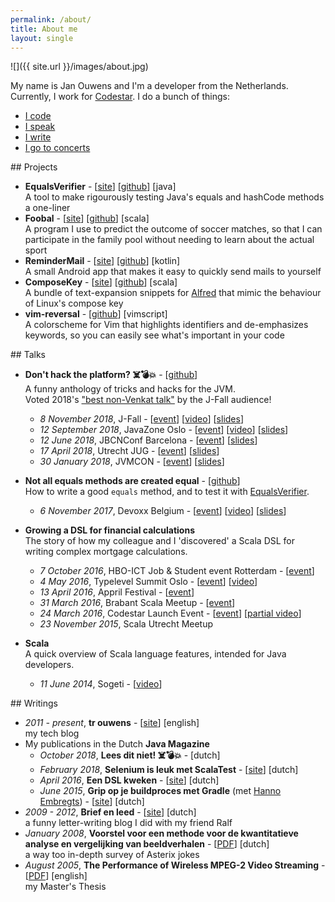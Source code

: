 ```yaml
---
permalink: /about/
title: About me
layout: single
---
```

![]({{ site.url }}/images/about.jpg)

My name is Jan Ouwens and I'm a developer from the Netherlands. Currently, I work for [Codestar](http://www.codestar.nl). I do a bunch of things:

* [I code](#projects)
* [I speak](#talks)
* [I write](#writings)
* [I go to concerts](http://jqno.nl/concerts)


<a name="projects"/>
## Projects

* **EqualsVerifier** - [[site](http://jqno.nl/equalsverifier)] [[github](https://github.com/jqno/equalsverifier)] [java]<br>
  A tool to make rigourously testing Java's equals and hashCode methods a one-liner
* **Foobal** - [[site](https://jqno.nl/tags-detail/#foobal)] [[github](https://github.com/jqno/foobal)] [scala]<br>
  A program I use to predict the outcome of soccer matches, so that I can participate in the family pool without needing to learn about the actual sport
* **ReminderMail** - [[site](https://jqno.nl/remindermail)] [[github](https://github.com/jqno/remindermail)] [kotlin]<br>
  A small Android app that makes it easy to quickly send mails to yourself
* **ComposeKey** - [[site](https://jqno.nl/ComposeKey.alfredsnippets/)] [[github](https://github.com/jqno/ComposeKey.alfredsnippets)] [scala]<br>
  A bundle of text-expansion snippets for [Alfred](https://www.alfredapp.com/) that mimic the behaviour of Linux's compose key
* **vim-reversal** - [[github](https://github.com/jqno/vim-reversal)] [vimscript]<br>
  A colorscheme for Vim that highlights identifiers and de-emphasizes keywords, so you can easily see what's important in your code


<a name="talks"/>
## Talks

* **Don't hack the platform? ☠️💣💥** - [[github](https://github.com/jqno/dont-hack-the-platform-talk/)]<br>
  A funny anthology of tricks and hacks for the JVM.<br>Voted 2018's ["best non-Venkat talk"](https://nljug.org/nieuws/j-fall-2018-the-top-10-sessions/) by the J-Fall audience!
  * _8 November 2018_, J-Fall - [[event](https://jfall.nl/sessions/dont-hack-the-jvm/)] [[video](https://www.youtube.com/watch?v=3750lsxn8m8)] [[slides](http://jqno.nl/dont-hack-the-platform-talk/2018-11-08-jfall/)]
  * _12 September 2018_, JavaZone Oslo - [[event](https://2018.javazone.no/)] [[video](https://vimeo.com/289655964)] [[slides](http://jqno.nl/dont-hack-the-platform-talk/2018-09-12-javazone/)]
  * _12 June 2018_, JBCNConf Barcelona - [[event](http://www.jbcnconf.com/2018/infoSpeaker.html?ref=SmFuT3V3ZW5zamFuLm91d2Vuc0BnbWFpbC5jb20=)] [[slides](http://jqno.nl/dont-hack-the-platform-talk/2018-06-12-jbcnconf/)]
  * _17 April 2018_, Utrecht JUG - [[event](https://www.meetup.com/Utrecht-Java-User-Group/events/247737886/)] [[slides](http://jqno.nl/dont-hack-the-platform-talk/2018-04-14-utrecht-jug/)]
  * _30 January 2018_, JVMCON - [[event](https://jvmcon.com)] [[slides](http://jqno.nl/dont-hack-the-platform-talk/2018-01-30-jvmcon/)]

* **Not all equals methods are created equal** - [[github](https://github.com/jqno/equalsverifier-talk)]<br>
  How to write a good `equals` method, and to test it with [EqualsVerifier](http://jqno.nl/equalsverifier).
  * _6 November 2017_, Devoxx Belgium - [[event](https://devoxx.be/2017/)] [[video](https://www.youtube.com/watch?v=pNJ_O10XaoM)] [[slides](https://github.com/jqno/equalsverifier-talk/tree/2017-11-06-devoxx)]

* **Growing a DSL for financial calculations**<br>
  The story of how my colleague and I 'discovered' a Scala DSL for writing complex mortgage calculations.
  * _7 October 2016_, HBO-ICT Job & Student event Rotterdam - [[event](http://www.hboictjobevent.nl/)]
  * _4 May 2016_, Typelevel Summit Oslo - [[event](https://typelevel.org/event/2016-05-summit-oslo/)] [[video](https://www.youtube.com/watch?v=w37mp3mbylw)]
  * _13 April 2016_, Appril Festival - [[event](http://appril.nl/)]
  * _31 March 2016_, Brabant Scala Meetup - [[event](https://www.meetup.com/brabant-scala/events/228851052/?eventId=228851052)]
  * _24 March 2016_, Codestar Launch Event - [[event](https://www.codestar.nl/#team/launchevent)] [[partial video](https://www.youtube.com/watch?v=gmCQS72yFTg)]
  * _23 November 2015_, Scala Utrecht Meetup

* **Scala**<br>
  A quick overview of Scala language features, intended for Java developers.
  * _11 June 2014_, Sogeti - [[video](https://www.youtube.com/watch?v=uksqLVk3l6M)]


<a name="writings"/>
## Writings

* _2011 - present_, **tr ouwens** - [[site](http://jqno.nl)] [english]<br>
  my tech blog
* My publications in the Dutch **Java Magazine**
  * _October 2018_, **Lees dit niet! ☠️💣💥** - [dutch]
  * _February 2018_, **Selenium is leuk met ScalaTest** - [[site](https://nljug.org/java-magazine/selenium-is-leuk-met-scalatest/)] [dutch]
  * _April 2016_, **Een DSL kweken** - [[site](https://nljug.org/java-magazine/een-dsl-kweken/)] [dutch]
  * _June 2015_, **Grip op je buildproces met Gradle** (met [Hanno Embregts](https://twitter.com/hannotify)) - [[site](https://nljug.org/java-magazine/grip-op-je-buildproces-met-gradle/)] [dutch]
* _2009 - 2012_, **Brief en leed** - [[site](http://jqno.nl/briefenleed)] [dutch]<br>
  a funny letter-writing blog I did with my friend Ralf
* _January 2008_, **Voorstel voor een methode voor de kwantitatieve analyse en vergelijking van beeldverhalen** - [[PDF](https://www.dropbox.com/s/gdswss6fkm3hbv7/paper.pdf)] [dutch]<br>
  a way too in-depth survey of Asterix jokes
* _August 2005_, **The Performance of Wireless MPEG-2 Video Streaming** - [[PDF](https://www.dropbox.com/s/idenxmsvblck2zd/thesis.pdf)] [english]<br>
  my Master's Thesis


